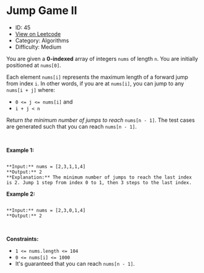 # Jump Game II
* ID: 45
* [View on Leetcode](https://leetcode.com/problems/jump-game-ii)
* Category: Algorithms
* Difficulty: Medium

You are given a **0-indexed** array of integers `nums` of length `n`. You are initially positioned at `nums[0]`.


Each element `nums[i]` represents the maximum length of a forward jump from index `i`. In other words, if you are at `nums[i]`, you can jump to any `nums[i + j]` where:


* `0 <= j <= nums[i]` and
* `i + j < n`


Return *the minimum number of jumps to reach* `nums[n - 1]`. The test cases are generated such that you can reach `nums[n - 1]`.


 


**Example 1:**



```

**Input:** nums = [2,3,1,1,4]
**Output:** 2
**Explanation:** The minimum number of jumps to reach the last index is 2. Jump 1 step from index 0 to 1, then 3 steps to the last index.

```

**Example 2:**



```

**Input:** nums = [2,3,0,1,4]
**Output:** 2

```

 


**Constraints:**


* `1 <= nums.length <= 104`
* `0 <= nums[i] <= 1000`
* It's guaranteed that you can reach `nums[n - 1]`.


